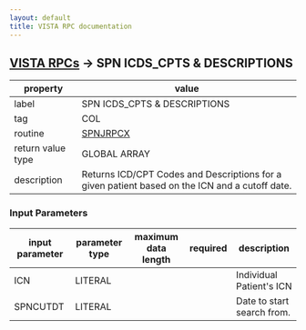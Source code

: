```yaml
---
layout: default
title: VISTA RPC documentation
---
```




## [VISTA RPCs](TableOfContent.md) &#8594; SPN ICDS_CPTS & DESCRIPTIONS 

 property | value 
--- | --- 
 label | SPN ICDS_CPTS & DESCRIPTIONS
 tag | COL
 routine | [SPNJRPCX](http://code.osehra.org/dox/Routine_SPNJRPCX_source.html)
 return value type | GLOBAL ARRAY
 description | Returns ICD/CPT Codes and Descriptions for a given patient based on the ICN and a cutoff date. 

### Input Parameters

| input parameter | parameter type | maximum data length | required | description | 
| --- | --- | --- | --- | --- | 
| ICN | LITERAL |  |  | Individual Patient's ICN  | 
| SPNCUTDT | LITERAL |  |  | Date to start search from.   | 